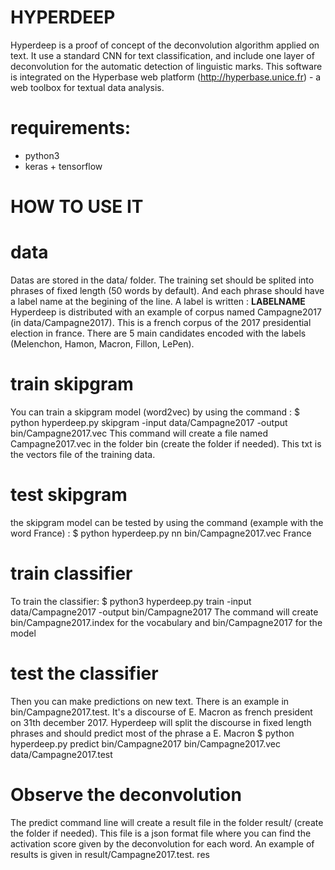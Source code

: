 # HYPERDEEP
Hyperdeep is a proof of concept of the deconvolution algorithm applied on text.
It use a standard CNN for text classification, and include one layer of deconvolution for the automatic detection of linguistic marks. This software is integrated on the Hyperbase web platform (http://hyperbase.unice.fr) - a web toolbox for textual data analysis.

# requirements:
- python3
- keras + tensorflow

# HOW TO USE IT
# data
Datas are stored in the data/ folder. The training set should be splited into phrases of fixed length (50 words by default). And each phrase should have a label name at the begining of the line. A label is written : __LABELNAME__
Hyperdeep is distributed with an example of corpus named Campagne2017 (in data/Campagne2017). This is a french corpus of the 2017 presidential election in france. There are 5 main candidates encoded with the labels (Melenchon, Hamon, Macron, Fillon, LePen).

# train skipgram
You can train a skipgram model (word2vec) by using the command :
	$ python hyperdeep.py skipgram -input data/Campagne2017 -output bin/Campagne2017.vec
This command will create a file named Campagne2017.vec in the folder bin (create the folder if needed). This txt is the vectors file of the training data.

# test skipgram
the skipgram model can be tested by using the command (example with the word France) :
	$ python hyperdeep.py nn bin/Campagne2017.vec France

# train classifier
To train the classifier:
	$ python3 hyperdeep.py train -input data/Campagne2017 -output bin/Campagne2017
The command will create bin/Campagne2017.index for the vocabulary and bin/Campagne2017 for the model

# test the classifier
Then you can make predictions on new text. There is an example in bin/Campagne2017.test. It's a discourse of E. Macron as french president on 31th december 2017. Hyperdeep will split the discourse in fixed length phrases and should predict most of the phrase a E. Macron
	$ python hyperdeep.py predict bin/Campagne2017 bin/Campagne2017.vec data/Campagne2017.test

# Observe the deconvolution
The predict command line will create a result file in the folder result/ (create the folder if needed). This file is a json format file where you can find the activation score given by the deconvolution for each word. An example of results is given in result/Campagne2017.test.	res